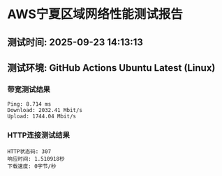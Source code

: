# AWS宁夏区域网络性能测试报告
## 测试时间: 2025-09-23 14:13:13
## 测试环境: GitHub Actions Ubuntu Latest (Linux)

### 带宽测试结果
```
Ping: 8.714 ms
Download: 2032.41 Mbit/s
Upload: 1744.04 Mbit/s
```

### HTTP连接测试结果
```
HTTP状态码: 307
响应时间: 1.510918秒
下载速度: 0字节/秒
```


